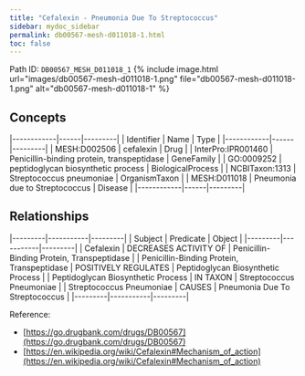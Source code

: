 ```yaml
---
title: "Cefalexin - Pneumonia Due To Streptococcus"
sidebar: mydoc_sidebar
permalink: db00567-mesh-d011018-1.html
toc: false 
---
```



Path ID: `DB00567_MESH_D011018_1`
{% include image.html url="images/db00567-mesh-d011018-1.png" file="db00567-mesh-d011018-1.png" alt="db00567-mesh-d011018-1" %}

## Concepts

|------------|------|---------|
| Identifier | Name | Type    |
|------------|------|---------|
| MESH:D002506 | cefalexin | Drug |
| InterPro:IPR001460 | Penicillin-binding protein, transpeptidase | GeneFamily |
| GO:0009252 | peptidoglycan biosynthetic process | BiologicalProcess |
| NCBITaxon:1313 | Streptococcus pneumoniae | OrganismTaxon |
| MESH:D011018 | Pneumonia due to Streptococcus | Disease |
|------------|------|---------|

## Relationships

|---------|-----------|---------|
| Subject | Predicate | Object  |
|---------|-----------|---------|
| Cefalexin | DECREASES ACTIVITY OF | Penicillin-Binding Protein, Transpeptidase |
| Penicillin-Binding Protein, Transpeptidase | POSITIVELY REGULATES | Peptidoglycan Biosynthetic Process |
| Peptidoglycan Biosynthetic Process | IN TAXON | Streptococcus Pneumoniae |
| Streptococcus Pneumoniae | CAUSES | Pneumonia Due To Streptococcus |
|---------|-----------|---------|

Reference: 
  - [https://go.drugbank.com/drugs/DB00567](https://go.drugbank.com/drugs/DB00567)
  - [https://en.wikipedia.org/wiki/Cefalexin#Mechanism_of_action](https://en.wikipedia.org/wiki/Cefalexin#Mechanism_of_action)
